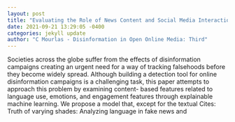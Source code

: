 ```yaml
--- 
layout: post 
title: "Evaluating the Role of News Content and Social Media Interactions for Fake News Detection" 
date: 2021-09-21 13:29:05 -0400 
categories: jekyll update 
author: "C Mourlas - Disinformation in Open Online Media: Third" 
--- 
```

Societies across the globe suffer from the effects of disinformation campaigns creating an urgent need for a way of tracking falsehoods before they become widely spread. Although building a detection tool for online disinformation campaigns is a challenging task, this paper attempts to approach this problem by examining content- based features related to language use, emotions, and engagement features through explainable machine learning. We propose a model that, except for the textual Cites: Truth of varying shades: Analyzing language in fake news and